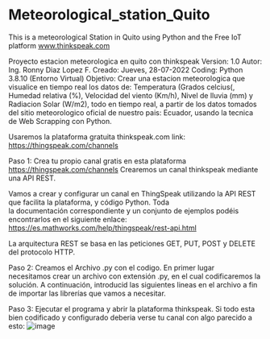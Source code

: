 # Meteorological_station_Quito
This is a meteorological Station in Quito using Python and the Free IoT platform www.thinkspeak.com

Proyecto estacion meteorologica en quito con thinkspeak
Version: 1.0
Autor: Ing. Ronny Diaz Lopez
F. Creado: Jueves, 28-07-2022
Coding: Python 3.8.10 (Entorno Virtual)
Objetivo: Crear una estacion meteorologica que visualice en tiempo real los datos de: Temperatura (Grados celcius(, Humedad relativa (%), Velocidad del viento (Km/h), Nivel de lluvia (mm) y Radiacion Solar (W/m2), todo en tiempo real, a partir de los datos tomados del sitio meteorologico oficial de nuestro pais: Ecuador, usando la tecnica de Web Scrapping con Python.

Usaremos la plataforma gratuita thinkspeak.com
link: https://thingspeak.com/channels

Paso 1: Crea tu propio canal gratis en esta plataforma https://thingspeak.com/channels
Crearemos un canal thinkspeak mediante una API REST.

Vamos a crear y configurar un canal en ThingSpeak utilizando la API REST que facilita la plataforma, y código Python. Toda la documentación correspondiente y un conjunto de ejemplos podéis encontrarlos en el siguiente enlace: https://es.mathworks.com/help/thingspeak/rest-api.html

La arquitectura REST se basa en las peticiones GET, PUT, POST y DELETE del protocolo HTTP.

Paso 2: Creamos el Archivo .py con el codigo.
En primer lugar necesitamos crear un archivo con extensión .py, en el cual codificaremos la solución. A continuación, introducid las siguientes lineas en el archivo a fin de importar las librerías que vamos a necesitar.

Paso 3: Ejecutar el programa y abrir la plataforma thinkspeak.
Si todo esta bien codificado y configurado deberia verse tu canal con algo parecido a esto:
![image](https://user-images.githubusercontent.com/17863684/181649879-3bcd9162-01f8-43e2-b7c8-3da2e0f7d5f6.png)

